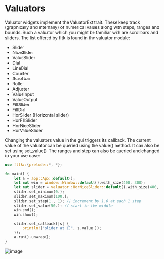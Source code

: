 # Valuators

Valuator widgets implement the ValuatorExt trait. These keep track (graphically and internally) of numerical values along with steps, ranges and bounds.
Such a valuator which you might be familiar with are scrollbars and sliders. The list offered by fltk is found in the valuator module:
- Slider
- NiceSlider
- ValueSlider
- Dial
- LineDial
- Counter
- Scrollbar
- Roller
- Adjuster
- ValueInput
- ValueOutput
- FillSlider
- FillDial
- HorSlider (Horizontal slider)
- HorFillSlider
- HorNiceSlider
- HorValueSlider

Changing the valuators value in the gui triggers its callback. The current value of the valuator can be queried using the value() method. It can also be set using set_value(). The ranges and step can also be queried and changed to your use case:
```rust
use fltk::{prelude::*, *};

fn main() {
    let a = app::App::default();
    let mut win = window::Window::default().with_size(400, 300);
    let mut slider = valuator::HorNiceSlider::default().with_size(400, 20).center_of_parent();
    slider.set_minimum(0.);
    slider.set_maximum(100.);
    slider.set_step(1., 1); // increment by 1.0 at each 1 step
    slider.set_value(50.); // start in the middle
    win.end();
    win.show();

    slider.set_callback(|s| {
        println!("slider at {}", s.value());
    });
    a.run().unwrap();
}
```

![image](https://user-images.githubusercontent.com/37966791/145727188-4ac06d45-7fd1-44f7-9adc-366d9bb79d8f.png)